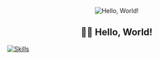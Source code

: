 <div align="center">
  <img src="https://media1.tenor.com/m/X1DFymgWJAcAAAAC/poliwhirl-pokemon.gif" alt="Hello, World!">

  <h2>👋🏻 Hello, World!</h2>
</div>

[![Skills](https://skillicons.dev/icons?i=html,css,js,mongodb,react,express,nodejs,cs,mysql,git,github)](https://skillicons.dev)
